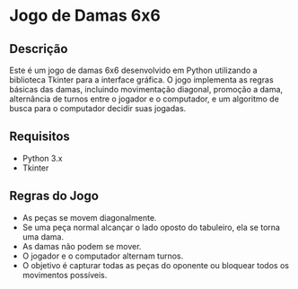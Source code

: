 # Jogo de Damas 6x6

## Descrição
Este é um jogo de damas 6x6 desenvolvido em Python utilizando a biblioteca Tkinter para a interface gráfica. O jogo implementa as regras básicas das damas, incluindo movimentação diagonal, promoção a dama, alternância de turnos entre o jogador e o computador, e um algoritmo de busca para o computador decidir suas jogadas.

## Requisitos
- Python 3.x
- Tkinter

## Regras do Jogo
- As peças se movem diagonalmente.
- Se uma peça normal alcançar o lado oposto do tabuleiro, ela se torna uma dama.
- As damas não podem se mover.
- O jogador e o computador alternam turnos.
- O objetivo é capturar todas as peças do oponente ou bloquear todos os movimentos possíveis.

